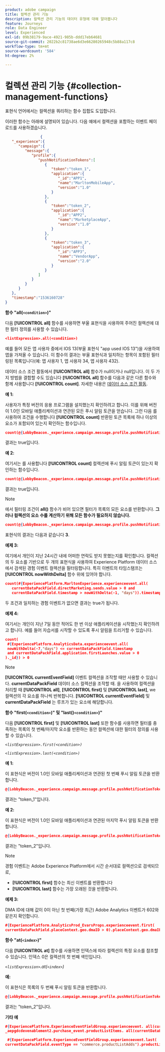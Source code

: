 ```yaml
---
product: adobe campaign
title: 컬렉션 관리 기능
description: 컬렉션 관리 기능의 데이터 유형에 대해 알아봅니다
feature: Journeys
role: Data Engineer
level: Experienced
exl-id: 09b38179-9ace-4921-985b-ddd17eb64681
source-git-commit: 2022b2c81738ae6d3e66280265948c5b88a117c8
workflow-type: tm+mt
source-wordcount: '584'
ht-degree: 2%

---
```


# 컬렉션 관리 기능 {#collection-management-functions}

표현식 언어에서는 컬렉션을 쿼리하는 함수 집합도 도입합니다.

이러한 함수는 아래에 설명되어 있습니다. 다음 예에서 컬렉션을 포함하는 이벤트 페이로드를 사용하겠습니다.

```json
                { 
   "_experience":{ 
      "campaign":{ 
         "message":{ 
            "profile":{ 
               "pushNotificationTokens":[ 
                  { 
                     "token":"token_1",
                     "application":{ 
                        "_id":"APP1",
                        "name":"MarltonMobileApp",
                        "version":"1.0"
                     }
                  },
                  { 
                     "token":"token_2",
                     "application":{ 
                        "_id":"APP2",
                        "name":"MarketplaceApp",
                        "version":"1.0"
                     }
                  },
                  { 
                     "token":"token_3",
                     "application":{ 
                        "_id":"APP3",
                        "name":"VendorApp",
                        "version":"2.0"
                     }
                  }
               ]
            }
         }
      }
   },
   "timestamp":"1536160728"
}
```

**함수 &quot;all(`<condition>`)&quot;**

다음 **[!UICONTROL all]** 함수를 사용하면 부울 표현식을 사용하여 주어진 컬렉션에 대한 필터 정의를 사용할 수 있습니다.

```json
<listExpression>.all(<condition>)
```

예를 들어 모든 앱 사용자 중에서 IOS 13(부울 표현식 &quot;app used IOS 13&quot;)을 사용하여 앱을 가져올 수 있습니다. 이 함수의 결과는 부울 표현식과 일치하는 항목이 포함된 필터링된 목록입니다(예: 앱 사용자 1, 앱 사용자 34, 앱 사용자 432).

데이터 소스 조건 활동에서 **[!UICONTROL all]** 함수가 null이거나 null입니다. 이 두 가지 방법을 결합할 수도 있습니다 **[!UICONTROL all]** 함수를 다음과 같은 다른 함수와 함께 사용합니다 **[!UICONTROL count]**. 자세한 내용은 [데이터 소스 조건 활동](../condition-activity.md#data_source_condition).

**예 1:**

사용자가 특정 버전의 응용 프로그램을 설치했는지 확인하려고 합니다. 이를 위해 버전이 1.0인 모바일 애플리케이션과 연관된 모든 푸시 알림 토큰을 얻습니다. 그런 다음 를 사용하여 조건을 수행합니다 **[!UICONTROL count]** 반환된 토큰 목록에 하나 이상의 요소가 포함되어 있는지 확인하는 함수입니다.

```json
count(@{LobbyBeacon._experience.campaign.message.profile.pushNotificationTokens.all(currentEventField.application.version == "1.0").token}) > 0
```

결과는 true입니다.

**예 2:**

여기서는 를 사용합니다 **[!UICONTROL count]** 컬렉션에 푸시 알림 토큰이 있는지 확인하는 함수입니다.

```json
count(@{LobbyBeacon._experience.campaign.message.profile.pushNotificationTokens.all().token}) > 0
```

결과는 true입니다.

<!--Alternatively, you can check if there is no token in the collection:

   ```json
   count(@{LobbyBeacon._experience.campaign.message.profile.pushNotificationTokens.all().token}) == 0
   ```

The result will be false.

Here we use the count function in a condition to count the number of push notification tokens in the event.

`count(@{LobbyBeacon._experience.campaign.message.profile.pushNotificationTokens.all().token})`

The result is true.

Note that when the condition in the **all()** function is empty, the filter will return all the elements in the list. Hence, the expression above is equivalent to:

`count(@{LobbyBeacon._experience.campaign.message.profile.pushNotificationTokens.application.name})`

In both cases, the result of the expression is **3**.

A query of experience events recorded on the Adobe Experience Platform may or may not include the current event that triggered the current Journey. This will depend on the relative processing time with which [!DNL Journey Orchestration] sees an event and started evaluating conditions, versus the time it takes for that event to be ingested into the Adobe Experience Platform. For example, when using the .all() syntax to query experience events from the Adobe Experience Platform, we recommend enforcing the exclusion of the current event (by requiring an
earlier timestamp) in order to only consider prior events.-->

>[!NOTE]
>
>에서 필터링 조건이 **all()** 함수가 비어 있으면 필터가 목록의 모든 요소를 반환합니다. **그러나 컬렉션의 요소 수를 계산하기 위해 모든 함수가 필요하지 않습니다.**


```json
count(@{LobbyBeacon._experience.campaign.message.profile.pushNotificationTokens.token})
```

표현식의 결과는 다음과 같습니다 **3**.

**예제 3:**

여기에서 개인이 지난 24시간 내에 어떠한 연락도 받지 못했는지를 확인합니다. 컬렉션의 두 요소를 기반으로 두 개의 표현식을 사용하여 Experience Platform 데이터 소스에서 검색된 경험 이벤트 컬렉션을 필터링합니다. 특히 이벤트의 타임스탬프는 **[!UICONTROL nowWithDelta]** 함수 위에 있어야 합니다.

```json
count(#{ExperiencePlatform.MarltonExperience.experienceevent.all(
   currentDataPackField.directMarketing.sends.value > 0 and
   currentDataPackField.timestamp > nowWithDelta(-1, "days")).timestamp}) == 0
```

두 조건과 일치하는 경험 이벤트가 없으면 결과는 true가 됩니다.

**예제 4:**

여기서는 개인이 지난 7일 동안 적어도 한 번 이상 애플리케이션을 시작했는지 확인하려고 합니다. 예를 들어 자습서를 시작할 수 있도록 푸시 알림을 트리거할 수 있습니다.

```json
count(
 #{ExperiencePlatform.AnalyticsData.experienceevent.all(
 nowWithDelta(-7,"days") <= currentDataPackField.timestamp
 and currentDataPackField.application.firstLaunches.value > 0
)._id}) > 0
```

<!--**"All + Count" example 4:** here we use the count function in a boolean expression to see if there is push notification tokens in the collection.

`count(@{LobbyBeacon._experience.campaign.message.profile.pushNotificationTokens.all().application.name}) > 0`

The result will be:

`true`

Alternatively, you can check if there is NO token in the collection:

`count(@{LobbyBeacon._experience.campaign.message.profile.pushNotificationTokens.all().application.name}) =0`

The result will be:

`false`-->

>[!NOTE]
>
>**[!UICONTROL currentEventField]** 이벤트 컬렉션을 조작할 때만 사용할 수 있습니다. **currentDataPackField**
>데이터 소스 컬렉션을 조작할 때. 을 사용하여 컬렉션을 처리할 때 **[!UICONTROL all]**, **[!UICONTROL first]** 및 **[!UICONTROL last]**, we
>컬렉션의 각 요소를 하나씩 반복합니다. **[!UICONTROL currentEventField]** 및 **currentDataPackField**
>는 루프가 있는 요소에 해당합니다.

**함수 &quot;first(`<condition>`)&quot; 및 &quot;last()`<condition>`)&quot;**

다음 **[!UICONTROL first]** 및 **[!UICONTROL last]** 또한 함수를 사용하면 필터를 충족하는 목록의 첫 번째/마지막 요소를 반환하는 동안 컬렉션에 대한 필터의 정의를 사용할 수 있습니다.

_`<listExpression>.first(<condition>)`_

_`<listExpression>.last(<condition>)`_

**예 1:**

이 표현식은 버전이 1.0인 모바일 애플리케이션과 연관된 첫 번째 푸시 알림 토큰을 반환합니다.

```json
@{LobbyBeacon._experience.campaign.message.profile.pushNotificationTokens.first(currentEventField.application.version == "1.0").token
```

결과는 &quot;token_1&quot;입니다.

**예 2:**

이 표현식은 버전이 1.0인 모바일 애플리케이션과 연관된 마지막 푸시 알림 토큰을 반환합니다.

```json
@{LobbyBeacon._experience.campaign.message.profile.pushNotificationTokens.last&#8203;(currentEventField.application.version == "1.0").token}
```

결과는 &quot;token_2&quot;입니다.

>[!NOTE]
>
>경험 이벤트는 Adobe Experience Platform에서 시간 순서대로 컬렉션으로 검색되므로,
>
>* **[!UICONTROL first]** 함수는 최신 이벤트를 반환합니다
>* **[!UICONTROL last]** 함수는 가장 오래된 것을 반환합니다.


**예제 3:**

DMA ID에 대해 값이 0이 아닌 첫 번째(가장 최근) Adobe Analytics 이벤트가 602와 같은지 확인합니다.

```json
#{ExperiencePlatform.AnalyticsProd_EvarsProps.experienceevent.first(
currentDataPackField.placeContext.geo.dmaID > 0).placeContext.geo.dmaID} == 602
```

**함수 &quot;at(`<index>`)&quot;**

다음 **[!UICONTROL at]** 함수를 사용하면 인덱스에 따라 컬렉션의 특정 요소를 참조할 수 있습니다.
인덱스 0은 컬렉션의 첫 번째 색인입니다.

_`<listExpression>`.at(`<index>`)_

**예:**

이 표현식은 목록의 두 번째 푸시 알림 토큰을 반환합니다.

```json
@{LobbyBeacon._experience.campaign.message.profile.pushNotificationTokens.at(1).token}
```

결과는 &quot;token_2&quot;입니다.

**기타 예**

```json
#{ExperiencePlatform.ExperienceEventFieldGroup.experienceevent. all(currentDataPackField._aepgdcdevenablement2.purchase_event.receipt_nbr == "10-337-4016"). 
_aepgdcdevenablement2.purchase_event.productListItems. all(currentDataPackField.SKU == "AB17 1234 1775 19DT B4DR 8HDK 762").name}
```

```json
 #{ExperiencePlatform.ExperienceEventFieldGroup.experienceevent.last(
currentDataPackField.eventType == "commerce.productListAdds").productListItems.last(currentDataPackField.priceTotal >= 150).name}
```
